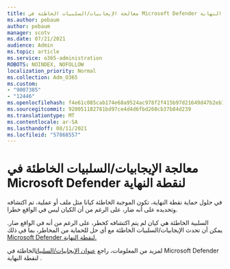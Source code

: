 ```yaml
---
title: معالجة الإيجابيات/السلبيات الخاطئة في Microsoft Defender لنقطة النهاية
ms.author: pebaum
author: pebaum
manager: scotv
ms.date: 07/21/2021
audience: Admin
ms.topic: article
ms.service: o365-administration
ROBOTS: NOINDEX, NOFOLLOW
localization_priority: Normal
ms.collection: Adm_O365
ms.custom:
- "9007385"
- "12446"
ms.openlocfilehash: f4e61c085cab174e68a9524ac978f2f415b97d21649d47b2eb16f24abe83f828
ms.sourcegitcommit: 920051182781bd97ce4d4d6fbd268cb37b84d239
ms.translationtype: MT
ms.contentlocale: ar-SA
ms.lasthandoff: 08/11/2021
ms.locfileid: "57868557"
---
```

# <a name="address-false-positivesnegatives-in-microsoft-defender-for-endpoint"></a>معالجة الإيجابيات/السلبيات الخاطئة في Microsoft Defender لنقطة النهاية

في حلول حماية نقطة النهاية، تكون الموجبة الخاطئة كيانا مثل ملف أو عملية، تم اكتشافه وتحديده على أنه ضار، على الرغم من أن الكيان ليس في الواقع خطرا. 

السلبية الخاطئة هي كيان لم يتم اكتشافه كخطر، على الرغم من أنه في الواقع ضار. يمكن أن تحدث الإيجابيات/السلبيات الخاطئة مع أي حل للحماية من المخاطر، بما في ذلك [Microsoft Defender لنقطة النهاية.](https://docs.microsoft.com/microsoft-365/security/defender-endpoint/microsoft-defender-endpoint)

لمزيد من المعلومات، راجع [عنوان الإيجابيات/السلبيات](https://docs.microsoft.com/microsoft-365/security/defender-endpoint/defender-endpoint-false-positives-negatives)الخاطئة في Microsoft Defender لنقطة النهاية .
